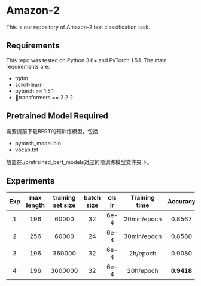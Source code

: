 # Amazon-2

This is our repository of Amazon-2 text classification task.

## Requirements

This repo was tested on Python 3.6+ and PyTorch 1.5.1. The main requirements are:

- tqdm
- scikit-learn
- pytorch >= 1.5.1
- 🤗transformers == 2.2.2

## Pretrained Model Required

需要提前下载BERT的预训练模型，包括

- pytorch_model.bin
- vocab.txt

放置在./pretrained_bert_models对应的预训练模型文件夹下。

## Experiments

| Exp  | max length | training set size | batch size | cls lr | Training time |  Accuracy  |
| :--: | :--------: | :---------------: | :--------: | :----: | :-----------: | :--------: |
|  1   |    196     |       60000       |     32     |  6e-4  |  20min/epoch  |   0.8567   |
|  2   |    256     |       60000       |     24     |  6e-4  |  30min/epoch  |   0.8580   |
|  3   |    196     |      360000       |     32     |  6e-4  |   2h/epoch    |   0.9080   |
|  4   |    196     |      3600000      |     32     |  6e-4  |   20h/epoch   | **0.9418** |

